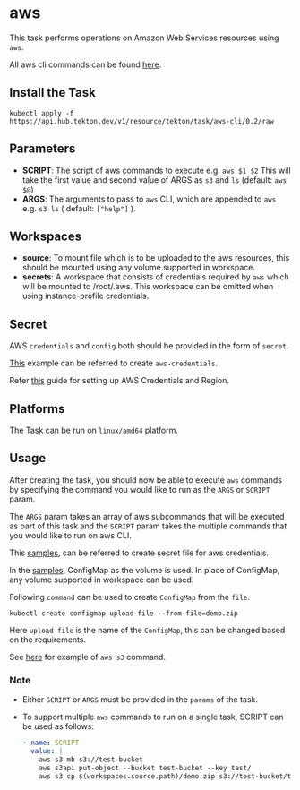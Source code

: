 # aws

This task performs operations on Amazon Web Services resources using `aws`.

All aws cli commands can be found [here](https://docs.aws.amazon.com/cli/latest/reference/).

## Install the Task

```
kubectl apply -f https://api.hub.tekton.dev/v1/resource/tekton/task/aws-cli/0.2/raw
```

## Parameters

- **SCRIPT**: The script of aws commands to execute e.g. `aws $1 $2` This will take
 the first value and second value of ARGS as `s3` and `ls` (default: `aws $@`)
- **ARGS**: The arguments to pass to `aws` CLI, which are appended
    to `aws` e.g. `s3 ls` ( default: `["help"]` ).


## Workspaces

- **source**: To mount file which is to be uploaded to the aws resources,
    this should be mounted using any volume supported in workspace.
- **secrets**: A workspace that consists of credentials required by `aws` which will be mounted to /root/.aws.
    This workspace can be omitted when using instance-profile credentials.


## Secret

AWS `credentials` and `config` both should be provided in the form of `secret`.

[This](../0.2/samples/secret.yaml) example can be referred to create `aws-credentials`.

Refer [this](https://docs.aws.amazon.com/sdk-for-java/v1/developer-guide/setup-credentials.html) guide for setting up AWS Credentials and Region.

## Platforms

The Task can be run on `linux/amd64` platform.

## Usage

After creating the task, you should now be able to execute `aws` commands by
specifying the command you would like to run as the `ARGS` or `SCRIPT` param.

The `ARGS` param takes an array of aws subcommands that will be executed as
part of this task and the `SCRIPT` param takes the multiple commands that you would like to run on aws CLI.

This [samples](../0.2/samples/secret.yaml), can be referred to create secret file for aws credentials.

In the [samples](../0.2/samples/run.yaml), ConfigMap as the volume is used. In place of ConfigMap, any volume supported in workspace can be used.

Following `command` can be used to create `ConfigMap` from the `file`.
```
kubectl create configmap upload-file --from-file=demo.zip
```
Here `upload-file` is the name of the `ConfigMap`, this can be changed based on the requirements.

See [here](../0.2/samples/run.yaml) for example of `aws s3` command.


### Note


- Either `SCRIPT` or `ARGS` must be provided in the `params` of the task.

- To support multiple `aws` commands to run on a single task, SCRIPT can be used as follows:

  ```yaml
  - name: SCRIPT
    value: |
      aws s3 mb s3://test-bucket
      aws s3api put-object --bucket test-bucket --key test/
      aws s3 cp $(workspaces.source.path)/demo.zip s3://test-bucket/test/demo.zip
  ```
